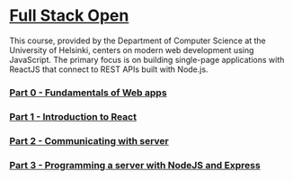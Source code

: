 # [Full Stack Open](https://fullstackopen.com/en/)

This course, provided by the Department of Computer Science at the University of Helsinki, centers on modern web development using JavaScript.
The primary focus is on building single-page applications with ReactJS that connect to REST APIs built with Node.js.

### [Part 0 - Fundamentals of Web apps](./part0)

### [Part 1 - Introduction to React](./part1)

### [Part 2 - Communicating with server](./part2)

### [Part 3 - Programming a server with NodeJS and Express](./part3)
